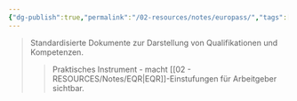 ```yaml
---
{"dg-publish":true,"permalink":"/02-resources/notes/europass/","tags":["bildung/nachweis"],"noteIcon":"","updated":"2025-09-05T10:12:29.368+02:00"}
---
```


>Standardisierte Dokumente zur Darstellung von Qualifikationen und Kompetenzen.
>>Praktisches Instrument - macht [[02 - RESOURCES/Notes/EQR\|EQR]]-Einstufungen für Arbeitgeber sichtbar.